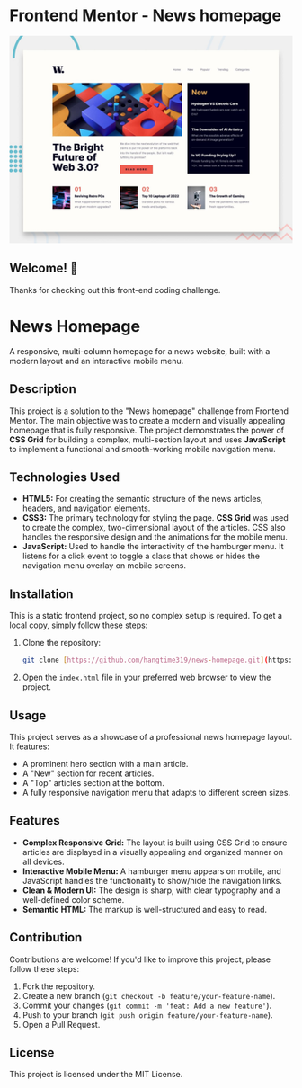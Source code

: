 # Frontend Mentor - News homepage

![Design preview for the News homepage coding challenge](./design/desktop-preview.jpg)

## Welcome! 👋

Thanks for checking out this front-end coding challenge.

# News Homepage

A responsive, multi-column homepage for a news website, built with a modern layout and an interactive mobile menu.

## Description

This project is a solution to the "News homepage" challenge from Frontend Mentor. The main objective was to create a modern and visually appealing homepage that is fully responsive. The project demonstrates the power of **CSS Grid** for building a complex, multi-section layout and uses **JavaScript** to implement a functional and smooth-working mobile navigation menu.

## Technologies Used

* **HTML5:** For creating the semantic structure of the news articles, headers, and navigation elements.
* **CSS3:** The primary technology for styling the page. **CSS Grid** was used to create the complex, two-dimensional layout of the articles. CSS also handles the responsive design and the animations for the mobile menu.
* **JavaScript:** Used to handle the interactivity of the hamburger menu. It listens for a click event to toggle a class that shows or hides the navigation menu overlay on mobile screens.

## Installation

This is a static frontend project, so no complex setup is required. To get a local copy, simply follow these steps:

1.  Clone the repository:
    ```bash
    git clone [https://github.com/hangtime319/news-homepage.git](https://github.com/hangtime319/news-homepage.git)
    ```
2.  Open the `index.html` file in your preferred web browser to view the project.

## Usage

This project serves as a showcase of a professional news homepage layout. It features:
* A prominent hero section with a main article.
* A "New" section for recent articles.
* A "Top" articles section at the bottom.
* A fully responsive navigation menu that adapts to different screen sizes.

## Features

* **Complex Responsive Grid:** The layout is built using CSS Grid to ensure articles are displayed in a visually appealing and organized manner on all devices.
* **Interactive Mobile Menu:** A hamburger menu appears on mobile, and JavaScript handles the functionality to show/hide the navigation links.
* **Clean & Modern UI:** The design is sharp, with clear typography and a well-defined color scheme.
* **Semantic HTML:** The markup is well-structured and easy to read.

## Contribution

Contributions are welcome! If you'd like to improve this project, please follow these steps:

1.  Fork the repository.
2.  Create a new branch (`git checkout -b feature/your-feature-name`).
3.  Commit your changes (`git commit -m 'feat: Add a new feature'`).
4.  Push to your branch (`git push origin feature/your-feature-name`).
5.  Open a Pull Request.

## License

This project is licensed under the MIT License.
